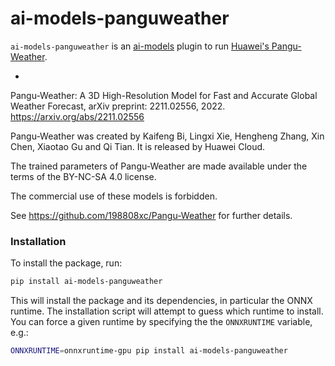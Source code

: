 # ai-models-panguweather

`ai-models-panguweather` is an [ai-models](https://github.com/ecmwf-lab/ai-models) plugin to run [Huawei's Pangu-Weather](https://github.com/198808xc/Pangu-Weather).

-

Pangu-Weather: A 3D High-Resolution Model for Fast and Accurate Global Weather Forecast, arXiv preprint: 2211.02556, 2022.
<https://arxiv.org/abs/2211.02556>

Pangu-Weather was created by Kaifeng Bi, Lingxi Xie, Hengheng Zhang, Xin Chen, Xiaotao Gu and Qi Tian. It is released by Huawei Cloud.

The trained parameters of Pangu-Weather are made available under the terms of the BY-NC-SA 4.0 license.

The commercial use of these models is forbidden.

See <https://github.com/198808xc/Pangu-Weather> for further details.

### Installation

To install the package, run:

```bash
pip install ai-models-panguweather
```

This will install the package and its dependencies, in particular the ONNX runtime. The installation script will attempt to guess which runtime to install. You can force a given runtime by specifying the the `ONNXRUNTIME` variable, e.g.:

```bash
ONNXRUNTIME=onnxruntime-gpu pip install ai-models-panguweather
```
